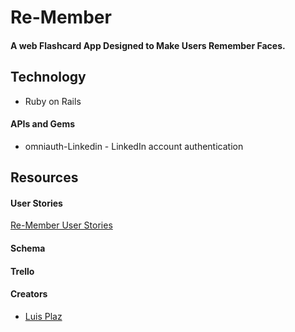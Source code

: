 # Re-Member

#### A web Flashcard App Designed to Make Users Remember Faces.

## Technology
* Ruby on Rails

#### APIs and Gems
* omniauth-Linkedin - LinkedIn account authentication

## Resources
#### User Stories
[Re-Member User Stories](./planning/\user_stories.md)

#### Schema

#### Trello

#### Creators
* [Luis Plaz](http://www.luisplaz.com/)
